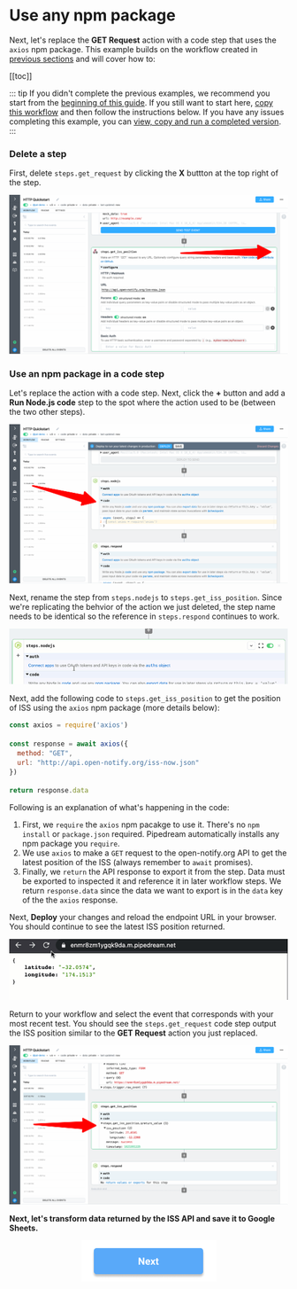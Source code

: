 # Use any npm package

Next, let's replace the **GET Request** action with a code step that uses the `axios` npm package. This example builds on the workflow created in [previous sections](/quickstart/hello-world/) and will cover how to:

[[toc]]

::: tip
If you didn't complete the previous examples, we recommend you start from the [beginning of this guide](/quickstart/). If you still want to start here, [copy this workflow](https://pipedream.com/@gettingstarted/quickstart-make-outbound-http-requests-p_6lCQOLo) and then follow the instructions below. If you have any issues completing this example, you can [view, copy and run a completed version](https://pipedream.com/@gettingstarted/quickstart-use-any-npm-package-p_pWCg5BP).
:::

### Delete a step

First, delete `steps.get_request` by clicking the **X** buttton at the top right of the step.

![image-20210525175501367](./image-20210525175501367.png)

### Use an npm package in a code step

Let's replace the action with a code step. Next, click the **+** button and add a **Run Node.js code** step to the spot where the action used to be (between the two other steps).

![image-20210525175626293](./image-20210525175626293.png)

Next, rename the step from `steps.nodejs` to `steps.get_iss_position`. Since we're replicating the behvior of the action we just deleted, the step name needs to be identical so the reference in `steps.respond` continues to work.

![rename-nodejs](./rename-nodejs.gif)

Next, add the following code to `steps.get_iss_position` to get the position of ISS using the `axios` npm package (more details below): 

```javascript
const axios = require('axios')

const response = await axios({
  method: "GET",
  url: "http://api.open-notify.org/iss-now.json"
})

return response.data
```

Following is an explanation of what's happening in the code:

1. First, we `require` the `axios` npm pacakge to use it. There's no `npm install` or `package.json` required. Pipedream automatically installs any npm package you `require`.
2. We use `axios` to make a `GET` request to the open-notify.org API to get the latest position of the ISS (always remember to `await` promises).
3. Finally, we `return` the API response to export it from the step. Data must be exported to inspected it and reference it in later workflow steps. We return `response.data` since the data we want to export is in the `data` key of the the `axios` response.

<!--
```javascript
const axios = require('axios')
```

Next, use `axios` to make a `GET` request to the open-notify.org API to get the latest position of the ISS (always remember to `await` promises):

```javascript
const response = await axios({
  method: "GET",
  url: "http://api.open-notify.org/iss-now.json"
})
```

Next, `return` the API response to export it from the step. You must export data to inspected it and reference it in later workflow steps. The data we want to export is in the `data` key of the the `axios` response:

```javascript
return response.data
```
-->



Next, **Deploy** your changes and reload the endpoint URL in your browser. You should continue to see the latest ISS position returned. 

![reload-iss-position](./reload-iss-position.gif)

Return to your workflow and select the event that corresponds with your most recent test. You should see the `steps.get_request` code step output the ISS position similar to the **GET Request** action you just replaced.

![image-20210525181057299](./image-20210525181057299.png)

**Next, let's transform data returned by the ISS API and save it to Google Sheets.** 

<p style="text-align:center;">
<a href="/quickstart/add-data-to-google-sheets/"><img src="../next.png"></a>
</p>